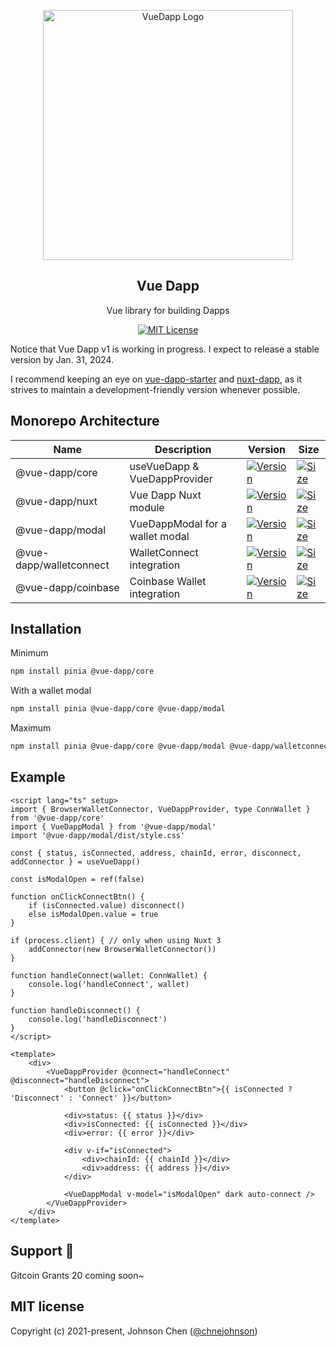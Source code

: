 <p align="center">
   <a href="https://vue-dapp.vercel.app/">
    <img src="https://github.com/vu3th/vue-dapp/blob/main/app/assets/logo.png" alt="VueDapp Logo" style="max-width:100%;" width="400">
  </a>
</p>
<h2 align="center">
  Vue Dapp
</h2>
<p align="center">
  Vue library for building Dapps
</p>

<p align="center">
  <!-- license -->
  <a href="https://github.com/vu3th/vue-dapp">
    <img src="https://img.shields.io/badge/license-MIT-green.svg" alt="MIT License"/>
  </a>
</p>

Notice that Vue Dapp v1 is working in progress. I expect to release a stable version by Jan. 31, 2024.

I recommend keeping an eye on [vue-dapp-starter](https://github.com/vu3th/vue-dapp-starter) and [nuxt-dapp](https://github.com/vu3th/nuxt-dapp), as it strives to maintain a development-friendly version whenever possible.

 
## Monorepo Architecture


| Name                    | Description                     | Version                                                                                                                                        | Size                                                                                                                                                             |
| ----------------------- | ------------------------------- | ---------------------------------------------------------------------------------------------------------------------------------------------- | ---------------------------------------------------------------------------------------------------------------------------------------------------------------- |
| @vue-dapp/core          | useVueDapp & VueDappProvider    | <a href="https://www.npmjs.com/package/@vue-dapp/core"><img src="https://badgen.net/npm/v/@vue-dapp/core" alt="Version"></a>                   | <a href="https://bundlephobia.com/package/@vue-dapp/core"><img src="https://img.shields.io/bundlephobia/minzip/@vue-dapp/core" alt="Size"></a>                   |
| @vue-dapp/nuxt          | Vue Dapp Nuxt module            | <a href="https://www.npmjs.com/package/@vue-dapp/nuxt"><img src="https://badgen.net/npm/v/@vue-dapp/nuxt" alt="Version"></a>                   | <a href="https://bundlephobia.com/package/@vue-dapp/nuxt"><img src="https://img.shields.io/bundlephobia/minzip/@vue-dapp/nuxt" alt="Size"></a>                   |
| @vue-dapp/modal         | VueDappModal for a wallet modal | <a href="https://www.npmjs.com/package/@vue-dapp/modal"><img src="https://badgen.net/npm/v/@vue-dapp/modal" alt="Version"></a>                 | <a href="https://bundlephobia.com/package/@vue-dapp/modal"><img src="https://img.shields.io/bundlephobia/minzip/@vue-dapp/modal" alt="Size"></a>                 |
| @vue-dapp/walletconnect | WalletConnect integration       | <a href="https://www.npmjs.com/package/@vue-dapp/walletconnect"><img src="https://badgen.net/npm/v/@vue-dapp/walletconnect" alt="Version"></a> | <a href="https://bundlephobia.com/package/@vue-dapp/walletconnect"><img src="https://img.shields.io/bundlephobia/minzip/@vue-dapp/walletconnect" alt="Size"></a> |
| @vue-dapp/coinbase      | Coinbase Wallet integration     | <a href="https://www.npmjs.com/package/@vue-dapp/coinbase"><img src="https://badgen.net/npm/v/@vue-dapp/coinbase" alt="Version"></a>           | <a href="https://bundlephobia.com/package/@vue-dapp/coinbase"><img src="https://img.shields.io/bundlephobia/minzip/@vue-dapp/coinbase" alt="Size"></a>           |


## Installation

Minimum
```bash
npm install pinia @vue-dapp/core
```

With a wallet modal
```bash
npm install pinia @vue-dapp/core @vue-dapp/modal
```

Maximum
```bash
npm install pinia @vue-dapp/core @vue-dapp/modal @vue-dapp/walletconnect @vue-dapp/coinbase
```

## Example

```vue
<script lang="ts" setup>
import { BrowserWalletConnector, VueDappProvider, type ConnWallet } from '@vue-dapp/core'
import { VueDappModal } from '@vue-dapp/modal'
import '@vue-dapp/modal/dist/style.css'

const { status, isConnected, address, chainId, error, disconnect, addConnector } = useVueDapp()

const isModalOpen = ref(false)

function onClickConnectBtn() {
	if (isConnected.value) disconnect()
	else isModalOpen.value = true
}

if (process.client) { // only when using Nuxt 3
	addConnector(new BrowserWalletConnector())
}

function handleConnect(wallet: ConnWallet) {
	console.log('handleConnect', wallet)
}

function handleDisconnect() {
	console.log('handleDisconnect')
}
</script>

<template>
	<div>
		<VueDappProvider @connect="handleConnect" @disconnect="handleDisconnect">
			<button @click="onClickConnectBtn">{{ isConnected ? 'Disconnect' : 'Connect' }}</button>

			<div>status: {{ status }}</div>
			<div>isConnected: {{ isConnected }}</div>
			<div>error: {{ error }}</div>

			<div v-if="isConnected">
				<div>chainId: {{ chainId }}</div>
				<div>address: {{ address }}</div>
			</div>

			<VueDappModal v-model="isModalOpen" dark auto-connect />
		</VueDappProvider>
	</div>
</template>

```

## Support 🙏

Gitcoin Grants 20 coming soon~

## MIT license

Copyright (c) 2021-present, Johnson Chen ([@chnejohnson](https://twitter.com/chnejohnson))
